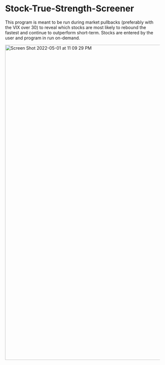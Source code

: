 # Stock-True-Strength-Screener
This program is meant to be run during market pullbacks (preferably with the VIX over 30) to reveal which stocks are most likely to rebound the fastest and continue to outperform short-term. Stocks are entered by the user and program in run on-demand.

<img width="1025" alt="Screen Shot 2022-05-01 at 11 09 29 PM" src="https://user-images.githubusercontent.com/84414002/166183194-c53e2749-f5e7-4e3c-a424-ab970c61d702.png">
